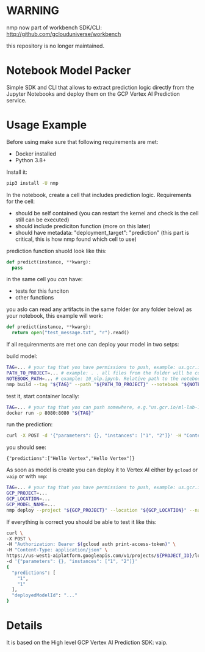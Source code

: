 # WARNING

nmp now part of workbench SDK/CLI: http://github.com/gclouduniverse/workbench

this repository is no longer maintained.

# Notebook Model Packer

Simple SDK and CLI that allows to extract prediction logic directly from the Jupyter Notebooks and deploy them on the GCP Vertex AI Prediction service.

# Usage Example

Before using make sure that following requirements are met:
* Docker installed
* Python 3.8+

Install it:

```bash
pip3 install -U nmp
```

In the notebook, create a cell that includes prediction logic. Requirements for the cell:

* should be self contained (you can restart the kernel and check is the cell still can be executed)
* should include prediciton function (more on this later)
* should have metadata: "deployment_target": "prediction" (this part is critical, this is how nmp found which cell to use)

prediction function shuold look like this:

```python
def predict(instance, **kwarg):
  pass
```

in the same cell you *can* have:
* tests for this funciton
* other functions

you aslo can read any artifacts in the same folder (or any folder below) as your notebook, this example will work:

```python
def predict(instance, **kwarg):
  return open("test_message.txt", "r").read()
```

If all requirenments are met one can deploy your model in two setps:

build model:
```bash
TAG=... # your tag that you have permissions to push, example: us.gcr.io/ml-lab-152505/model-poc2
PATH_TO_PROJECT=... # example: . . all files from the folder will be copoied over to the model container
NOTEBOOK_PATH=... # example: 10_nlp.ipynb. Relative path to the notebook with the prediciton logic in the project path
nmp build --tag "${TAG}" --path "${PATH_TO_PROJECT}" --notebook "${NOTEBOOK_PATH}"
```

test it, start container locally:

```bash
TAG=... # your tag that you can push somewhere, e.g."us.gcr.io/ml-lab-152505/model-poc"
docker run -p 8080:8080 "${TAG}"
```

run the prediction:
```bash
curl -X POST -d '{"parameters": {}, "instances": ["1", "2"]}' -H "Content-Type: application/json" http://localhost:8080/predict
```

you should see:

```
{"predictions":["Hello Vertex","Hello Vertex"]}
```

As soon as model is create you can deploy it to Vertex AI either by ```gcloud``` or ```vaip``` or with ```nmp```:

```bash
TAG=... # your tag that you have permissions to push, example: us.gcr.io/ml-lab-152505/model-poc2
GCP_PROJECT=...
GCP_LOCATION=...
GCP_MODEL_NAME=...
nmp deploy --project "${GCP_PROJECT}" --location "${GCP_LOCATION}" --name "${GCP_MODEL_NAME}" --tag "${TAG}"
```

If everything is correct you should be able to test it like this:

```bash
curl \
-X POST \
-H "Authorization: Bearer $(gcloud auth print-access-token)" \
-H "Content-Type: application/json" \
https://us-west1-aiplatform.googleapis.com/v1/projects/${PROJECT_ID}/locations/us-west1/endpoints/${ENDPOINT_ID}:predict \ 
-d '{"parameters": {}, "instances": ["1", "2"]}'
{
  "predictions": [
    "1",
    "1"
  ],
  "deployedModelId": "..."
}
```

# Details

It is based on the High level GCP Vertex AI Prediction SDK: vaip.

